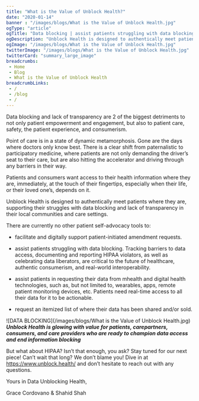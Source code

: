 ```yaml
--- 
title: "What is the Value of Unblock Health?"
date: "2020-01-14"
banner : "/images/blogs/What is the Value of Unblock Health.jpg"
ogType: "article"
ogTitle: "Data blocking | assist patients struggling with data blocking | Unblock Health"
ogDescription: "Unblock Health is designed to authentically meet patients where they are, supporting their struggles with data blocking and lack of transparency in their local communities and care settings."
ogImage: "/images/blogs/What is the Value of Unblock Health.jpg"
twitterImage: "/images/blogs/What is the Value of Unblock Health.jpg"
twitterCard: "summary_large_image"
breadcrumbs:
 - Home
 - Blog
 - What is the Value of Unblock Health
breadcrumbLinks:
 - / 
 - /blog
 - / 
---
```


Data blocking and lack of transparency are 2 of the biggest detriments to not only patient empowerment and engagement, but also to patient care, safety, the patient experience, and consumerism.

Point of care is in a state of dynamic metamorphosis. Gone are the days where doctors only know best. There is a clear shift from paternalistic to participatory medicine, where patients are not only demanding the driver’s seat to their care, but are also hitting the accelerator and driving through any barriers in their way.

Patients and consumers want access to their health information where they are, immediately, at the touch of their fingertips, especially when their life, or their loved one’s, depends on it. 

Unblock Health is designed to authentically meet patients where they are, supporting their struggles with data blocking and lack of transparency in their local communities and care settings. 

There are currently no other patient self-advocacy tools to:

- facilitate and digitally support patient-initiated amendment requests. 

- assist patients struggling with data blocking. Tracking barriers to data access, documenting and reporting HIPAA violators, as well as celebrating data liberators, are critical to the future of healthcare, authentic consumerism, and real-world interoperability.

- assist patients in requesting their data from mhealth and digital health technologies, such as, but not limited to, wearables, apps, remote patient monitoring devices, etc. Patients need real-time access to all their data for it to be actionable.

- request an itemized list of where their data has been shared and/or sold. 


![DATA BLOCKING](/images/blogs/What is the Value of Unblock Health.jpg)
***Unblock Health is glowing with value for patients, carepartners, consumers, and care providers who are ready to champion data access and end information blocking***


But what about HIPAA? Isn’t that enough, you ask? Stay tuned for our next piece! Can’t wait that long? We don’t blame you! Dive in at https://www.unblock.health/ and don’t hesitate to reach out with any questions.

Yours in Data Unblocking Health,

Grace Cordovano & Shahid Shah

